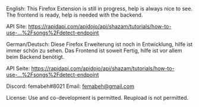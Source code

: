 English:
This Firefox Extension is still in progress, help is always nice to see.
The frontend is ready, help is needed with the backend.

API Site: https://rapidapi.com/apidojo/api/shazam/tutorials/how-to-use-...%2Fsongs%2Fdetect-endpoint

German/Deutsch:
Diese Firefox Erweiterung ist noch in Entwicklung, hilfe ist immer schön zu sehen.
Das Frontend ist soweit Fertig, hilfe ist vor allem beim Backend benötigt.

API Seite: https://rapidapi.com/apidojo/api/shazam/tutorials/how-to-use-...%2Fsongs%2Fdetect-endpoint

Discord: femabeh#8021
Email: femabeh@gmail.com

License: Use and co-development is permitted.
Reupload is not permitted.

